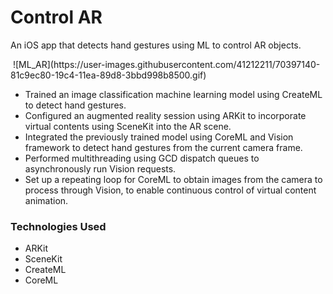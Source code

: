 <h1>Control AR</h1>
<p>An iOS app that detects hand gestures using ML to control AR objects.</p>
<p>&nbsp;![ML_AR](https://user-images.githubusercontent.com/41212211/70397140-81c9ec80-19c4-11ea-89d8-3bbd998b8500.gif)</p>
<ul>
<li><code></code>Trained an image classification machine learning model using CreateML to detect hand gestures.</li>
<li>
<div>Configured an augmented reality session using ARKit to incorporate virtual contents using SceneKit into the AR scene.&nbsp;</div>
</li>
<li>
<div>Integrated the previously trained model using CoreML and Vision framework to detect hand gestures from the current camera frame.</div>
</li>
<li>
<div>Performed multithreading using GCD dispatch queues to asynchronously run Vision requests.</div>
</li>
<li>
<div>Set up a repeating loop for CoreML to obtain images from the camera to process through Vision, to enable continuous control of virtual content animation.&nbsp;</div>
</li>
</ul>
<h3><strong>Technologies Used</strong></h3>
<ul>
<li>ARKit</li>
<li>SceneKit</li>
<li>CreateML</li>
<li>CoreML</li>
</ul>
